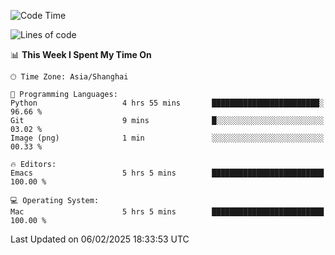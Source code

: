 <!--START_SECTION:waka-->
![Code Time](http://img.shields.io/badge/Code%20Time-2%2C509%20hrs%201%20min-blue)

![Lines of code](https://img.shields.io/badge/From%20Hello%20World%20I%27ve%20Written-335.2%20thousand%20lines%20of%20code-blue)

📊 **This Week I Spent My Time On** 

```text
🕑︎ Time Zone: Asia/Shanghai

💬 Programming Languages: 
Python                   4 hrs 55 mins       ████████████████████████░   96.66 % 
Git                      9 mins              █░░░░░░░░░░░░░░░░░░░░░░░░   03.02 % 
Image (png)              1 min               ░░░░░░░░░░░░░░░░░░░░░░░░░   00.33 % 

🔥 Editors: 
Emacs                    5 hrs 5 mins        █████████████████████████   100.00 % 

💻 Operating System: 
Mac                      5 hrs 5 mins        █████████████████████████   100.00 % 
```


 Last Updated on 06/02/2025 18:33:53 UTC
<!--END_SECTION:waka-->
